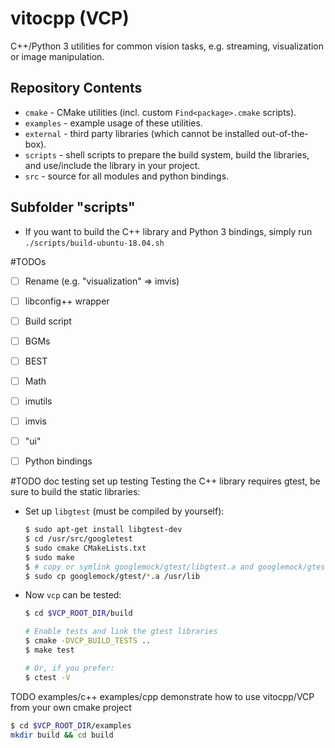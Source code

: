 # vitocpp (VCP)
C++/Python 3 utilities for common vision tasks, e.g. streaming, visualization or image manipulation.

## Repository Contents
* `cmake` - CMake utilities (incl. custom `Find<package>.cmake` scripts).
* `examples` - example usage of these utilities.
* `external` - third party libraries (which cannot be installed out-of-the-box).
* `scripts` - shell scripts to prepare the build system, build the libraries, and use/include the library in your project.
* `src` - source for all modules and python bindings.


## Subfolder "scripts"
* If you want to build the C++ library and Python 3 bindings, simply run `./scripts/build-ubuntu-18.04.sh`


#TODOs
* [ ] Rename (e.g. "visualization" => imvis)
* [ ] libconfig++ wrapper
* [ ] Build script
* [ ] BGMs
* [ ] BEST
* [ ] Math
* [ ] imutils
* [ ] imvis
* [ ] "ui"
* [ ] Python bindings


#TODO doc testing
set up testing
Testing the C++ library requires gtest, be sure to build the static libraries:
* Set up `libgtest` (must be compiled by yourself):
  ```bash
  $ sudo apt-get install libgtest-dev
  $ cd /usr/src/googletest
  $ sudo cmake CMakeLists.txt
  $ sudo make
  $ # copy or symlink googlemock/gtest/libgtest.a and googlemock/gtest/libgtest_main.a to your /usr/lib folder
  $ sudo cp googlemock/gtest/*.a /usr/lib
  ```
* Now `vcp` can be tested:
  ```bash
  $ cd $VCP_ROOT_DIR/build

  # Enable tests and link the gtest libraries
  $ cmake -DVCP_BUILD_TESTS ..
  $ make test 

  # Or, if you prefer:
  $ ctest -V
  ```

TODO examples/c++
examples/cpp demonstrate how to use vitocpp/VCP from your own cmake project
```bash
$ cd $VCP_ROOT_DIR/examples
mkdir build && cd build
```

